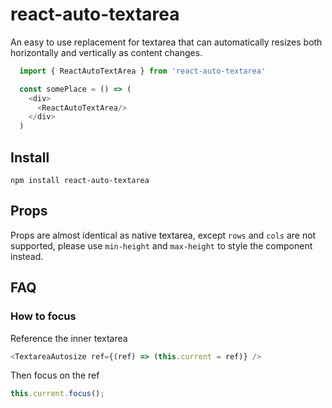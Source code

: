 # react-auto-textarea

An easy to use replacement for textarea that can automatically resizes both horizontally and vertically as content changes.

```typescript
  import { ReactAutoTextArea } from 'react-auto-textarea'

  const somePlace = () => (
    <div>
      <ReactAutoTextArea/>
    </div>
  )
```

## Install

`npm install react-auto-textarea`

## Props

Props are almost identical as native textarea, except `rows` and `cols` are not supported, please use `min-height` and `max-height` to style the component instead.

## FAQ

### How to focus

Reference the inner textarea

```js
<TextareaAutosize ref={(ref) => (this.current = ref)} />
```

Then focus on the ref

```js
this.current.focus();
```
